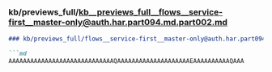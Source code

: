 ### kb/previews_full/kb__previews_full__flows__service-first__master-only@auth.har.part094.md.part002.md

```md
### kb/previews_full/flows__service-first__master-only@auth.har.part094.md (part 002)

```md
AAAAAAAAAAAAAAAAAAAAAAAAAAAAAQAAAAAAAAAAAAAAAAAAAAEAAAAAAAAAAQAAA
```

```

```
